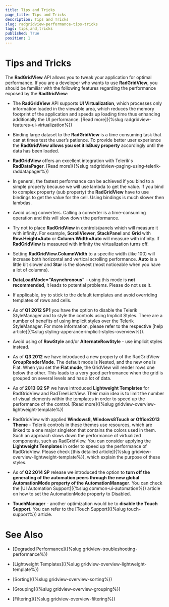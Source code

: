 ```yaml
---
title: Tips and Tricks
page_title: Tips and Tricks
description: Tips and Tricks
slug: radgridview-performance-tips-tricks
tags: tips,and,tricks
published: True
position: 1
---
```


# Tips and Tricks

The __RadGridView__ API allows you to tweak your application for optimal performance. If you are a developer who wants to use __RadGridView__, you should be familiar with the following features regarding the performance exposed by the __RadGridView__:

* The __RadGridView__ API supports __UI Virtualization__, which processes only information loaded in the viewable area, which reduces the memory footprint of the application and speeds up loading time thus enhancing additionally the UI performance. [Read more]({%slug radgridview-features-ui-virtualization%})

* Binding large dataset to the __RadGridView__ is a time consuming task that can at times test the user’s patience. To provide better user experience the __RadGridView allows you set it IsBusy property__ accordingly until the data has been loaded.
            

* __RadGridView__ offers an excellent integration with Telerik's __RadDataPager__. [Read more]({%slug radgridview-paging-using-telerik-raddatapager%})

* In general, the fastest performance can be achieved if you bind to a simple property because we will use lambda to get the value. If you bind to complex property (sub property) the __RadGridView__ have to use bindings to get the value for the cell. Using bindings is much slower then lambdas.
            

* Avoid using converters. Calling a converter is a time-consuming operation and this will slow down the performance.
            

* Try not to place __RadGridView__ in controls/panels which will measure it with infinity. For example, __ScrollViewer__, __StackPanel__ and __Grid__ with __Row.Height=Auto__ or __Column.Width=Auto__ will measure with infinity. If __RadGridView__ is measured with infinity the virtualization turns off.  
            

* Setting __RadGridView.ColumnWidth__ to a specific width (like 100) will increase both horizontal and vertical scrolling performance. __Auto__ is a little bit slower and __Star__ is the slowest (most noticeable when you have a lot of columns).
            

* __DataLoadMode="Asynchronous"__ - using this mode is __not recommended__, it leads to potential problems. Please do not use it.
            

* If applicable, try to stick to the default templates and avoid overriding templates of rows and cells.
            

* As of __Q1 2012 SP1__ you have the option to disable the Telerik StyleManager and to style the controls using Implicit Styles. There are a number of benefits of using implicit styles over the Telerik StyleManager. For more information, please refer to the respective [help article]({%slug styling-apperance-implicit-styles-overview%}).
            

* Avoid using of __RowStyle__ and/or __AlternateRowStyle__ - use implicit styles instead. 
            

* As of __Q3 2012__ we have introduced a new property of the RadGridView __GroupRenderMode__. The default mode is Nested, and the new one is Flat. When you set the __Flat mode__, the GridView will render rows one below the other. This leads to a very good perfromance when the grid is grouped on several levels and has a lot of data.
              

* As of __2013 Q2 SP__ we have introduced __Lightweight Templates__ for RadGridView and RadTreeListView. Their main idea is to limit the number of visual elements within the templates in order to speed up the performance of the control. [Read more]({%slug gridview-overview-lightweight-template%})

* RadGridView with applied __Windows8, Windows8Touch or Office2013 Theme__
                - Telerik controls in these themes use resources, which are linked to a one major singleton that contains the colors used in them. Such an approach slows down the performance of virtualized components, such as RadGridView. You can consider applying the __Lightweight Templates__ in order to speed up the performance of RadGridView. Please check [this detailed article]({%slug gridview-overview-lightweight-template%}), which explain the purpose of these styles.
              

* As of __Q2 2014 SP__ release we introduced the option to __turn off the generating of the automation peers through the new global AutomationMode property of the AutomationManager__. You can check the [UI Automation Support]({%slug common-ui-automation%}) article on how to set the AutomationMode property to Disabled.
            

* __TouchManager__ -  another optimization would be to __disable the Touch Support__. You can refer to the [Touch Support]({%slug touch-support%}) article.
            

# See Also

 * [Degraded Performance]({%slug gridview-troubleshooting-performance%})

 * [Lightweight Templates]({%slug gridview-overview-lightweight-template%})

 * [Sorting]({%slug gridview-overview-sorting%})

 * [Grouping]({%slug gridview-overview-grouping%})

 * [Filtering]({%slug gridview-overview-filtering%})
